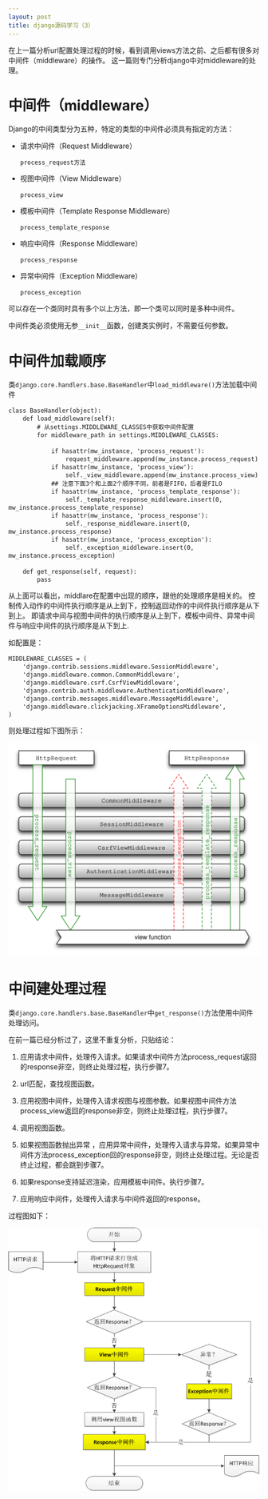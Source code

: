 ```yaml
---
layout: post
title: django源码学习（3）
---
```

在上一篇分析url配置处理过程的时候，看到调用views方法之前、之后都有很多对中间件（middleware）的操作。
这一篇则专门分析django中对middleware的处理。

# 中间件（middleware） 
Django的中间类型分为五种，特定的类型的中间件必须具有指定的方法：

* 请求中间件（Request Middleware）

    `process_request方法`

* 视图中间件（View Middleware）

    `process_view`

* 模板中间件（Template Response Middleware）

    `process_template_response`

* 响应中间件（Response Middleware）

    `process_response`

* 异常中间件（Exception Middleware）

    `process_exception`

可以存在一个类同时具有多个以上方法，即一个类可以同时是多种中间件。

中间件类必须使用无参`__init__`函数，创建类实例时，不需要任何参数。

# 中间件加载顺序 
类`django.core.handlers.base.BaseHandler`中`load_middleware()`方法加载中间件

    class BaseHandler(object):
        def load_middleware(self):
            # 从settings.MIDDLEWARE_CLASSES中获取中间件配置
            for middleware_path in settings.MIDDLEWARE_CLASSES:

                if hasattr(mw_instance, 'process_request'):
                    request_middleware.append(mw_instance.process_request)
                if hasattr(mw_instance, 'process_view'):
                    self._view_middleware.append(mw_instance.process_view)
                ## 注意下面3个和上面2个顺序不同，前者是FIFO，后者是FILO
                if hasattr(mw_instance, 'process_template_response'):
                    self._template_response_middleware.insert(0, mw_instance.process_template_response)
                if hasattr(mw_instance, 'process_response'):
                    self._response_middleware.insert(0, mw_instance.process_response)
                if hasattr(mw_instance, 'process_exception'):
                    self._exception_middleware.insert(0, mw_instance.process_exception)
    
        def get_response(self, request):
            pass

从上面可以看出，middlare在配置中出现的顺序，跟他的处理顺序是相关的。
控制传入动作的中间件执行顺序是从上到下，控制返回动作的中间件执行顺序是从下到上。
即请求中间与视图中间件的执行顺序是从上到下，模板中间件、异常中间件与响应中间件的执行顺序是从下到上.

如配置是：

    MIDDLEWARE_CLASSES = (
        'django.contrib.sessions.middleware.SessionMiddleware',
        'django.middleware.common.CommonMiddleware',
        'django.middleware.csrf.CsrfViewMiddleware',
        'django.contrib.auth.middleware.AuthenticationMiddleware',
        'django.contrib.messages.middleware.MessageMiddleware',
        'django.middleware.clickjacking.XFrameOptionsMiddleware',
    )

则处理过程如下图所示：

![django middleware order](/assets/images/django_middleware_order.svg)

# 中间建处理过程
类`django.core.handlers.base.BaseHandler`中`get_response()`方法使用中间件处理访问。

在前一篇已经分析过了，这里不重复分析，只贴结论：

1. 应用请求中间件，处理传入请求。如果请求中间件方法process_request返回的response非空，则终止处理过程，执行步骤7。

2. url匹配，查找视图函数。

3. 应用视图中间件，处理传入请求视图与视图参数。如果视图中间件方法process_view返回的response非空，则终止处理过程，执行步骤7。

4. 调用视图函数。

5. 如果视图函数抛出异常 ，应用异常中间件，处理传入请求与异常。如果异常中间件方法process_exception回的response非空，则终止处理过程。无论是否终止过程，都会跳到步骤7。

6. 如果response支持延迟渲染，应用模板中间件。执行步骤7。

7. 应用响应中间件，处理传入请求与中间件返回的response。

过程图如下：

![django middleware process](/assets/images/django_middleware_process.png)


